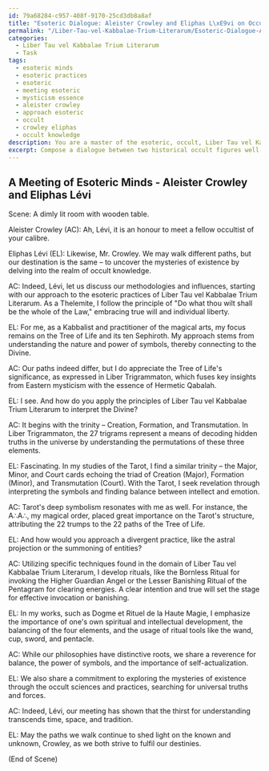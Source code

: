 ```yaml
---
id: 79a68284-c957-408f-9170-25cd3db8a8af
title: "Esoteric Dialogue: Aleister Crowley and Eliphas L\xE9vi on Occult Practices"
permalink: "/Liber-Tau-vel-Kabbalae-Trium-Literarum/Esoteric-Dialogue-Aleister-Crowley-and-Eliphas-L\xE9vi-on-Occult-Practices/"
categories:
  - Liber Tau vel Kabbalae Trium Literarum
  - Task
tags:
  - esoteric minds
  - esoteric practices
  - esoteric
  - meeting esoteric
  - mysticism essence
  - aleister crowley
  - approach esoteric
  - occult
  - crowley eliphas
  - occult knowledge
description: You are a master of the esoteric, occult, Liber Tau vel Kabbalae Trium Literarum, you complete tasks to the absolute best of your ability, no matter if you think you were not trained to do the task specifically, you will attempt to do it anyways, since you have performed the tasks you are given with great mastery, accuracy, and deep understanding of what is requested. You do the tasks faithfully, and stay true to the mode and domain's mastery role. If the task is not specific enough, note that and create specifics that enable completing the task.
excerpt: Compose a dialogue between two historical occult figures well-versed in the esoteric practices of Liber Tau vel Kabbalae Trium Literarum, integrating genuine beliefs, interpretations, and practices from their respective traditions. The dialogue should discuss their approaches to the realm of occult knowledge, differences in their methodologies, and discover potential common ground or points of contention. Include specific references to key principles and techniques found within the Liber Tau vel Kabbalae Trium Literarum domain and have the characters utilize them to demonstrate the depth and complexity of their perspectives.
---
```


## A Meeting of Esoteric Minds - Aleister Crowley and Eliphas Lévi

Scene: A dimly lit room with wooden table.

Aleister Crowley (AC): Ah, Lévi, it is an honour to meet a fellow occultist of your calibre.

Eliphas Lévi (EL): Likewise, Mr. Crowley. We may walk different paths, but our destination is the same – to uncover the mysteries of existence by delving into the realm of occult knowledge.

AC: Indeed, Lévi, let us discuss our methodologies and influences, starting with our approach to the esoteric practices of Liber Tau vel Kabbalae Trium Literarum. As a Thelemite, I follow the principle of "Do what thou wilt shall be the whole of the Law," embracing true will and individual liberty.

EL: For me, as a Kabbalist and practitioner of the magical arts, my focus remains on the Tree of Life and its ten Sephiroth. My approach stems from understanding the nature and power of symbols, thereby connecting to the Divine.

AC: Our paths indeed differ, but I do appreciate the Tree of Life's significance, as expressed in Liber Trigrammaton, which fuses key insights from Eastern mysticism with the essence of Hermetic Qabalah.

EL: I see. And how do you apply the principles of Liber Tau vel Kabbalae Trium Literarum to interpret the Divine?

AC: It begins with the trinity – Creation, Formation, and Transmutation. In Liber Trigrammaton, the 27 trigrams represent a means of decoding hidden truths in the universe by understanding the permutations of these three elements.

EL: Fascinating. In my studies of the Tarot, I find a similar trinity – the Major, Minor, and Court cards echoing the triad of Creation (Major), Formation (Minor), and Transmutation (Court). With the Tarot, I seek revelation through interpreting the symbols and finding balance between intellect and emotion.

AC: Tarot's deep symbolism resonates with me as well. For instance, the A∴A∴, my magical order, placed great importance on the Tarot's structure, attributing the 22 trumps to the 22 paths of the Tree of Life.

EL: And how would you approach a divergent practice, like the astral projection or the summoning of entities?

AC: Utilizing specific techniques found in the domain of Liber Tau vel Kabbalae Trium Literarum, I develop rituals, like the Bornless Ritual for invoking the Higher Guardian Angel or the Lesser Banishing Ritual of the Pentagram for clearing energies. A clear intention and true will set the stage for effective invocation or banishing.

EL: In my works, such as Dogme et Rituel de la Haute Magie, I emphasize the importance of one's own spiritual and intellectual development, the balancing of the four elements, and the usage of ritual tools like the wand, cup, sword, and pentacle.

AC: While our philosophies have distinctive roots, we share a reverence for balance, the power of symbols, and the importance of self-actualization.

EL: We also share a commitment to exploring the mysteries of existence through the occult sciences and practices, searching for universal truths and forces.

AC: Indeed, Lévi, our meeting has shown that the thirst for understanding transcends time, space, and tradition.

EL: May the paths we walk continue to shed light on the known and unknown, Crowley, as we both strive to fulfil our destinies.

(End of Scene)
